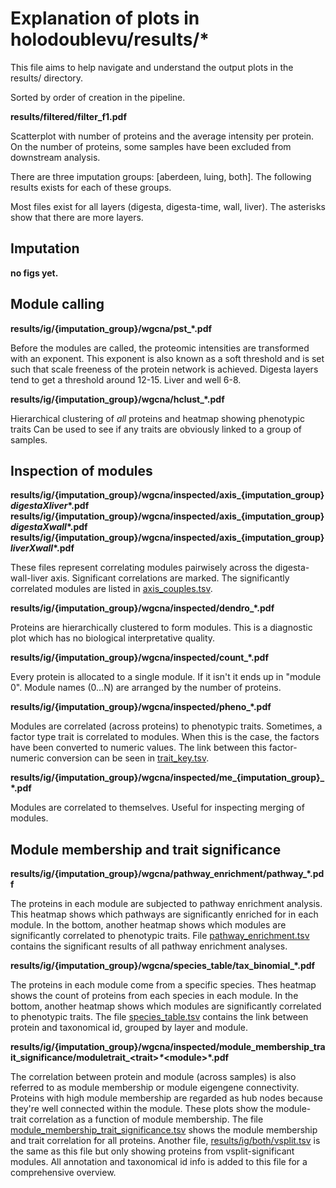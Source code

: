 # Explanation of plots in holodoublevu/results/*

This file aims to help navigate and understand the output plots in the results/ directory.

Sorted by order of creation in the pipeline.


**results/filtered/filter_f1.pdf**

Scatterplot with number of proteins and the average intensity per protein. On the number of proteins, some samples have been excluded from downstream analysis.

There are three imputation groups: [aberdeen, luing, both]. The following results exists for each of these groups.

Most files exist for all layers (digesta, digesta-time, wall, liver). The asterisks show that there are more layers.


## Imputation

**no figs yet.**

## Module calling

**results/ig/{imputation_group}/wgcna/pst_*.pdf**

Before the modules are called, the proteomic intensities are transformed with an exponent. This exponent is also known as a soft threshold and is set such that scale freeness of the protein network is achieved. Digesta layers tend to get a threshold around 12-15. Liver and well 6-8.
  
**results/ig/{imputation_group}/wgcna/hclust_*.pdf**

Hierarchical clustering of _all_ proteins and heatmap showing phenotypic traits
Can be used to see if any traits are obviously linked to a group of samples.


## Inspection of modules
  

**results/ig/{imputation_group}/wgcna/inspected/axis_{imputation_group}_digestaXliver_*.pdf**
**results/ig/{imputation_group}/wgcna/inspected/axis_{imputation_group}_digestaXwall_*.pdf**
**results/ig/{imputation_group}/wgcna/inspected/axis_{imputation_group}_liverXwall_*.pdf**

These files represent correlating modules pairwisely across the digesta-wall-liver axis. Significant correlations are marked. The significantly correlated modules are listed in <ins>axis_couples.tsv</ins>.
  
**results/ig/{imputation_group}/wgcna/inspected/dendro_*.pdf**
  
Proteins are hierarchically clustered to form modules. This is a diagnostic plot which has no biological interpretative quality.
  
**results/ig/{imputation_group}/wgcna/inspected/count_*.pdf**

Every protein is allocated to a single module. If it isn't it ends up in "module 0". Module names (0...N) are arranged by the number of proteins.

**results/ig/{imputation_group}/wgcna/inspected/pheno_*.pdf**
  
Modules are correlated (across proteins) to phenotypic traits. Sometimes, a factor type trait is correlated to modules. When this is the case, the factors have been converted to numeric values. The link between this factor-numeric conversion can be seen in <ins>trait_key.tsv</ins>.

**results/ig/{imputation_group}/wgcna/inspected/me_{imputation_group}_*.pdf**
  
Modules are correlated to themselves. Useful for inspecting merging of modules.


## Module membership and trait significance

**results/ig/{imputation_group}/wgcna/pathway_enrichment/pathway_*.pdf**

The proteins in each module are subjected to pathway enrichment analysis. This heatmap shows which pathways are significantly enriched for in each module. In the bottom, another heatmap shows which modules are significantly correlated to phenotypic traits. File <ins>pathway_enrichment.tsv</ins> contains the significant results of all pathway enrichment analyses.

  
**results/ig/{imputation_group}/wgcna/species_table/tax_binomial_*.pdf**

The proteins in each module come from a specific species. Thes heatmap shows the count of proteins from each species in each module. In the bottom, another heatmap shows which modules are significantly correlated to phenotypic traits. The file <ins>species_table.tsv</ins> contains the link between protein and taxonomical id, grouped by layer and module.


**results/ig/{imputation_group}/wgcna/inspected/module_membership_trait_significance/moduletrait_\<trait>_*_\<module>*.pdf**

The correlation between protein and module (across samples) is also referred to as module membership or module eigengene connectivity. Proteins with high module membership are regarded as hub nodes because they're well connected within the module. These plots show the module-trait correlation as a function of module membership. The file <ins>module_membership_trait_significance.tsv</ins> shows the module membership and trait correlation for all proteins. Another file, <ins>results/ig/both/vsplit.tsv</ins> is the same as this file but only showing proteins from vsplit-significant modules. All annotation and taxonomical id info is added to this file for a comprehensive overview.
